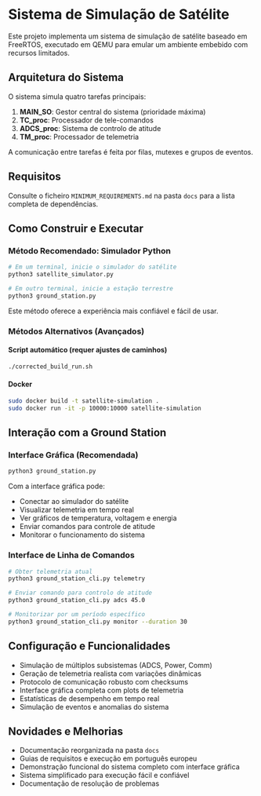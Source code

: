 # Sistema de Simulação de Satélite

Este projeto implementa um sistema de simulação de satélite baseado em FreeRTOS, executado em QEMU para emular um ambiente embebido com recursos limitados.

## Arquitetura do Sistema

O sistema simula quatro tarefas principais:

1. **MAIN_SO**: Gestor central do sistema (prioridade máxima)
2. **TC_proc**: Processador de tele-comandos
3. **ADCS_proc**: Sistema de controlo de atitude
4. **TM_proc**: Processador de telemetria

A comunicação entre tarefas é feita por filas, mutexes e grupos de eventos.

## Requisitos

Consulte o ficheiro `MINIMUM_REQUIREMENTS.md` na pasta `docs` para a lista completa de dependências.

## Como Construir e Executar

### Método Recomendado: Simulador Python

```bash
# Em um terminal, inicie o simulador do satélite
python3 satellite_simulator.py

# Em outro terminal, inicie a estação terrestre
python3 ground_station.py
```

Este método oferece a experiência mais confiável e fácil de usar.

### Métodos Alternativos (Avançados)

#### Script automático (requer ajustes de caminhos)

```bash
./corrected_build_run.sh
```

#### Docker

```bash
sudo docker build -t satellite-simulation .
sudo docker run -it -p 10000:10000 satellite-simulation
```

## Interação com a Ground Station

### Interface Gráfica (Recomendada)
```bash
python3 ground_station.py
```

Com a interface gráfica pode:
- Conectar ao simulador do satélite
- Visualizar telemetria em tempo real
- Ver gráficos de temperatura, voltagem e energia
- Enviar comandos para controle de atitude
- Monitorar o funcionamento do sistema

### Interface de Linha de Comandos
```bash
# Obter telemetria atual
python3 ground_station_cli.py telemetry

# Enviar comando para controlo de atitude
python3 ground_station_cli.py adcs 45.0

# Monitorizar por um período específico
python3 ground_station_cli.py monitor --duration 30
```

## Configuração e Funcionalidades

- Simulação de múltiplos subsistemas (ADCS, Power, Comm)
- Geração de telemetria realista com variações dinâmicas
- Protocolo de comunicação robusto com checksums
- Interface gráfica completa com plots de telemetria
- Estatísticas de desempenho em tempo real
- Simulação de eventos e anomalias do sistema

## Novidades e Melhorias
- Documentação reorganizada na pasta `docs`
- Guias de requisitos e execução em português europeu
- Demonstração funcional do sistema completo com interface gráfica
- Sistema simplificado para execução fácil e confiável
- Documentação de resolução de problemas
